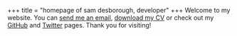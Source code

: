 +++
title = "homepage of sam desborough, developer"
+++
Welcome to my website. You can [send me an email](mailto:sam.desborough@gmail.com), [download my CV](/CV.pdf) or check out my [GitHub](https://github.com/desbo) and [Twitter](https://twitter.com/samdesborough) pages. Thank you for visiting!